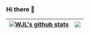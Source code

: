 ### Hi there 👋

<!-- - 🔭 I’m currently working on ... -->

<!-- 🌱 Full stack training -->

<!-- - 👯 I’m looking to collaborate on ... -->
<!-- - 🤔 I’m looking for help with ... -->
<!-- - 💬 Ask me about ... -->

<!-- 📫 How to reach me:  -->

<!-- 😄 Pronouns: ... -->

<!-- ⚡ Fun fact: ... -->

| <a href="https://github.com/anuraghazra/github-readme-stats"><img align="center" src="https://github-readme-stats.vercel.app/api?username=wjl-lab&show_icons=true&include_all_commits=true&count_private=true&theme=buefy&hide_border=true" alt="WJL's github stats" /></a> | <a href="https://github.com/anuraghazra/github-readme-stats"><img align="center" src="https://github-readme-stats.vercel.app/api/top-langs/?username=wjl-lab&layout=compact&theme=buefy&hide=scss,css,html&hide_border=true" /></a> |
| ------------- | ------------- |
